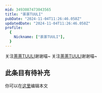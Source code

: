 ```yaml
---
mid: 3493087473043565
title: "荼荼TUULI"
pubDate: "2024-11-04T11:26:46.058Z"
updatedDate: "2024-11-04T11:26:46.058Z"
profile:
  {
    Nickname: ["荼荼TUULI"],
  }
---
```


关注[荼荼TUULI](https://space.bilibili.com/3493087473043565)谢谢喵~ 关注[荼荼TUULI](https://space.bilibili.com/3493087473043565)谢谢喵~

## 此条目有待补充
你可以在[这里](https://github.com/Yuhanawa/VTuber.ICU-Content/edit/master/v/荼荼TUULI/index.md)编辑本文
